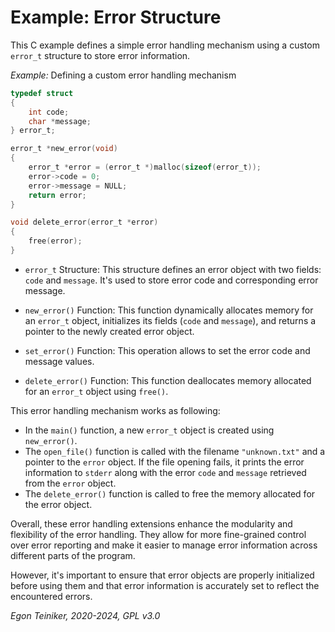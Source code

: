 # Example: Error Structure

This C example defines a simple error handling mechanism using a custom `error_t` 
structure to store error information. 

_Example:_ Defining a custom error handling mechanism
```C
typedef struct 
{
    int code;
    char *message;
} error_t;

error_t *new_error(void)
{
    error_t *error = (error_t *)malloc(sizeof(error_t));
    error->code = 0;
    error->message = NULL;
    return error;
}

void delete_error(error_t *error)
{
    free(error);
}
```

* `error_t` Structure: This structure defines an error object with two fields: 
    `code` and `message`. It's used to store error code and corresponding error message.

* `new_error()` Function: This function dynamically allocates memory for an `error_t` 
    object, initializes its fields (`code` and `message`), and returns a pointer to 
    the newly created error object.    

* `set_error()` Function: This operation allows to set the error code and message values.

* `delete_error()` Function: This function deallocates memory allocated for an `error_t` 
    object using `free()`.


This error handling mechanism works as following:

* In the `main()` function, a new `error_t` object is created using `new_error()`. 
* The `open_file()` function is called with the filename `"unknown.txt"` and a pointer 
    to the `error` object. If the file opening fails, it prints the error information 
    to `stderr` along with the error `code` and `message` retrieved from the `error` 
    object.
* The `delete_error()` function is called to free the memory allocated for the error 
    object.    

Overall, these error handling extensions enhance the modularity and flexibility of the 
error handling. They allow for more fine-grained control over error reporting and make 
it easier to manage error information across different parts of the program. 

However, it's important to ensure that error objects are properly initialized before 
using them and that error information is accurately set to reflect the encountered errors.

*Egon Teiniker, 2020-2024, GPL v3.0* 
